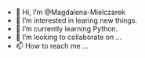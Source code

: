 - 👋 Hi, I’m @Magdalena-Mielczarek
- 👀 I’m interested in learing new things.
- 🌱 I’m currently learning Python.
- 💞️ I’m looking to collaborate on ...
- 📫 How to reach me ...

<!---
Magdalena-Mielczarek/Magdalena-Mielczarek is a ✨ special ✨ repository because its `README.md` (this file) appears on your GitHub profile.
You can click the Preview link to take a look at your changes.
--->
